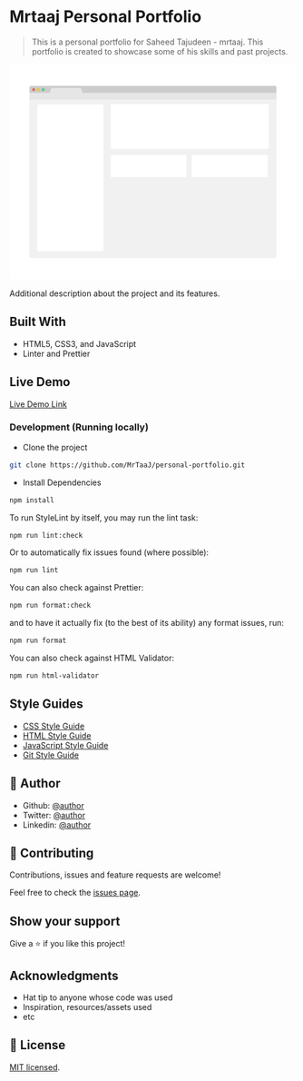 # Mrtaaj Personal Portfolio

> This is a personal portfolio for Saheed Tajudeen - mrtaaj. This portfolio is created to showcase some of his skills and past projects.

![screenshot](./app_screenshot.png)

Additional description about the project and its features.

## Built With

- HTML5, CSS3, and JavaScript
- Linter and Prettier


## Live Demo

[Live Demo Link](https://livedemo.com)

### Development (Running locally)

- Clone the project

```bash
git clone https://github.com/MrTaaJ/personal-portfolio.git

```

- Install Dependencies

```bash
npm install
```

To run StyleLint by itself, you may run the lint task:

```bash
npm run lint:check
```

Or to automatically fix issues found (where possible):

```bash
npm run lint
```

You can also check against Prettier:

```bash
npm run format:check
```

and to have it actually fix (to the best of its ability) any format issues, run:

```bash
npm run format
```

You can also check against HTML Validator:

```bash
npm run html-validator
```

## Style Guides

- [CSS Style Guide](http://udacity.github.io/frontend-nanodegree-styleguide/css.html)
- [HTML Style Guide](http://udacity.github.io/frontend-nanodegree-styleguide/index.html)
- [JavaScript Style Guide](http://udacity.github.io/frontend-nanodegree-styleguide/javascript.html)
- [Git Style Guide](https://udacity.github.io/git-styleguide/)

## 👤 Author

- Github: [@author](https://github.com/mrtaaj)
- Twitter: [@author](https://twitter.com/seedof_99)
- Linkedin: [@author](https://www.linkedin.com/in/mrtaaj001/)

## 🤝 Contributing

Contributions, issues and feature requests are welcome!

Feel free to check the [issues page](../../issues).

## Show your support

Give a ⭐️ if you like this project!

## Acknowledgments

- Hat tip to anyone whose code was used
- Inspiration, resources/assets used
- etc

## 📝 License

[MIT licensed](./LICENSE).
